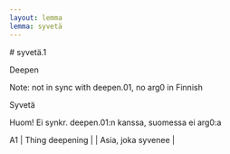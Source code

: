 ```yaml
---
layout: lemma
lemma: syvetä
---
```


<div class="sense">
# <span class="sensename">syvetä.1</span>

<span class="description">Deepen</span>

Note: not in sync with deepen.01, no arg0 in Finnish

<span class="description">Syvetä</span>

Huom! Ei synkr. deepen.01:n kanssa, suomessa ei arg0:a

A1 | Thing deepening |   | Asia, joka syvenee |  

</div>


